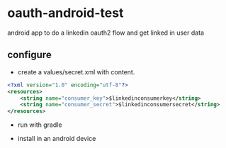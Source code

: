 # oauth-android-test
android app to do a linkedin oauth2 flow and get linked in user data

## configure

- create a values/secret.xml with content.
```xml
<?xml version="1.0" encoding="utf-8"?>
<resources>
    <string name="consumer_key">$linkedinconsumerkey</string>
    <string name="consumer_secret">$linkedinconsumersecret</string>
</resources>
```

- run with gradle

- install in an android device
